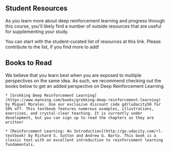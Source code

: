 ## Student Resources
As you learn more about deep reinforcement learning and progress through this course, you'll likely find a number of outside resources that are useful for supplementing your study.

You can start with the student-curated list of resources at this link. Please contribute to the list, if you find more to add!

## Books to Read
We believe that you learn best when you are exposed to multiple perspectives on the same idea. As such, we recommend checking out the books below to get an added perspective on Deep Reinforcement Learning.

	* [Grokking Deep Reinforcement Learning](https://www.manning.com/books/grokking-deep-reinforcement-learning) by Miguel Morales. Use our exclusive discount code gdrludacity50 for 50% off. This textbook features numerous examples, illustrations, exercises, and crystal-clear teaching. It is currently under development, but you can sign up to read the chapters as they are written!

	* [Reinforcement Learning: An Introduction](http://go.udacity.com/rl-textbook) by Richard S. Sutton and Andrew G. Barto. This book is a classic text with an excellent introduction to reinforcement learning fundamentals.